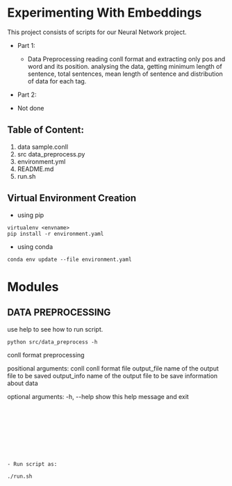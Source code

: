 # Experimenting With Embeddings #

This project consists of scripts for our  Neural Network project.

- Part 1:
  - Data Preprocessing
  	reading conll format and extracting only pos and word and its position.
  	analysing the data, getting minimum length of sentence, total sentences, mean length of sentence and distribution of data for each tag.

- Part 2:
 - Not done


## Table of Content:
1. data
    sample.conll
2. src 
    data_preprocess.py
3. environment.yml
4. README.md
5. run.sh


## Virtual Environment Creation

- using pip
```
virtualenv <envname> 
pip install -r environment.yaml
```

- using conda
```
conda env update --file environment.yaml
```

# Modules

## DATA PREPROCESSING
use help to see how to run script.

```
python src/data_preprocess -h
```
conll format preprocessing

positional arguments:
  conll        conll format file
  output_file  name of the output file to be saved
  output_info  name of the output file to be save information about data

optional arguments:
  -h, --help   show this help message and exit

```









```

	- Run script as:

```
./run.sh
```
